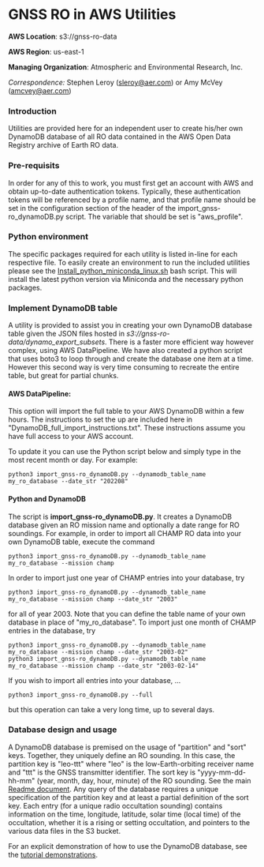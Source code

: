 GNSS RO in AWS Utilities
============================================

**AWS Location**: s3://gnss-ro-data

**AWS Region**: us-east-1  

**Managing Organization**: Atmospheric and Environmental Research, Inc.

*Correspondence:* Stephen Leroy (sleroy@aer.com) or Amy McVey (amcvey@aer.com)


### Introduction

Utilities are provided here for an independent user to create his/her own
DynamoDB database of all RO data contained in the AWS Open Data Registry
archive of Earth RO data.
### Pre-requisits

In order for any of this to work, you must first get an account
with AWS and obtain up-to-date authentication tokens. Typically, these authentication
tokens will be referenced by a profile name, and that profile name should be set
in the configuration section of the header of the import_gnss-ro_dynamoDB.py script.
The variable that should be set is "aws_profile".

### Python environment

The specific packages required for each utility is listed in-line for each respective file. To
easily create an environment to run the included utilities please see the
[Install_python_miniconda_linux.sh](http://github.com/gnss-ro/aws-opendata/blob/master/utilities/Install_python_miniconda_linux.sh)
bash script. This will install the latest python version via Miniconda and the necessary
python packages.

### Implement DynamoDB table

A utility is provided to assist you in creating your own DynamoDB database
table given the JSON files hosted in *s3://gnss-ro-data/dynamo_export_subsets*.
There is a faster more efficient way however complex, using AWS DataPipeline.  We have
also created a python script that uses boto3 to loop through and create the database one item at a time.
However this second way is very time consuming to recreate the entire table, but great for partial chunks.

#### AWS DataPipeline:
This option will import the full table to your AWS DynamoDB within a few hours.
The instructions to set the up are included here in "DynamoDB_full_import_instructions.txt". These instructions
assume you have full access to your AWS account.

To update it you can use the Python script below and simply type in the most recent month or day.
For example:

```
python3 import_gnss-ro_dynamoDB.py --dynamodb_table_name my_ro_database --date_str "202208"
```

#### Python and DynamoDB
The script is **import_gnss-ro_dynamoDB.py**. It creates a DynamoDB database
given an RO mission name and optionally a date range for RO soundings. For example,
in order to import all CHAMP RO data into your own DynamoDB table, execute the command

```
python3 import_gnss-ro_dynamoDB.py --dynamodb_table_name my_ro_database --mission champ
```

In order to import just one year of CHAMP entries into your database, try

```
python3 import_gnss-ro_dynamoDB.py --dynamodb_table_name my_ro_database --mission champ --date_str "2003"
```

for all of year 2003. Note that you can define the table name of your own database in place of
"my_ro_database". To import just one month of CHAMP entries in the database, try

```
python3 import_gnss-ro_dynamoDB.py --dynamodb_table_name my_ro_database --mission champ --date_str "2003-02"
python3 import_gnss-ro_dynamoDB.py --dynamodb_table_name my_ro_database --mission champ --date_str "2003-02-14"
```

If you wish to import all entries into your database, ...

```
python3 import_gnss-ro_dynamoDB.py --full
```

but this operation can take a very long time, up to several days.


### Database design and usage

A DynamoDB database is premised on the usage of "partition" and "sort" keys. Together, they uniquely
define an RO sounding. In this case, the partition key is "leo-ttt" where "leo" is the low-Earth-orbiting
receiver name and "ttt" is the GNSS transmitter identifier. The sort key is "yyyy-mm-dd-hh-mm" (year,
month, day, hour, minute) of the RO sounding. See the main
[Readme document](http://github.com/gnss-ro/aws-opendata/blob/master/Readme.md). Any query of the database requires
a unique specification of the partition key and at least a partial definition of the sort key. Each
entry (for a unique radio occultation sounding) contains information on the time, longitude, latitude,
solar time (local time) of the occultation, whether it is a rising or setting occultation, and pointers to the
various data files in the S3 bucket.

For an explicit demonstration of how to use the DynamoDB database, see the
[tutorial demonstrations](http://github.com/gnss-ro/aws-opendata/tree/master/tutorials).
